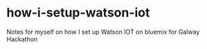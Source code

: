 # how-i-setup-watson-iot
Notes for myself on how I set up Watson IOT on bluemix for Galway Hackathon
